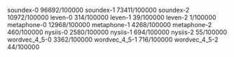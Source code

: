 soundex-0 96692/100000
soundex-1 73411/100000
soundex-2 10972/100000
leven-0 314/100000
leven-1 39/100000
leven-2 1/100000
metaphone-0 12968/100000
metaphone-1 4268/100000
metaphone-2 460/100000
nysiis-0 2580/100000
nysiis-1 694/100000
nysiis-2 55/100000
wordvec_4_5-0 3362/100000
wordvec_4_5-1 716/100000
wordvec_4_5-2 44/100000
